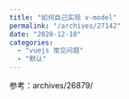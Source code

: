 ```yaml
---
title: "如何自己实现 v-model"
permalink: "/archives/27142"
date: "2020-12-10"
categories: 
  - "vuejs 常见问题"
  - "默认"
---
```


参考：archives/26879/
